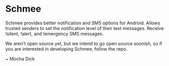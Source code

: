 # Schmee

Schmee provides better notification and SMS options for Android. Allows trusted senders to set the notification level of their text messages.  Receive !silent, !alert, and !emergency SMS messages.

We aren't open source yet, but we intend to go open source soonish, so if you are interested in developing Schmee, follow the repo.

~ Mocha Dick